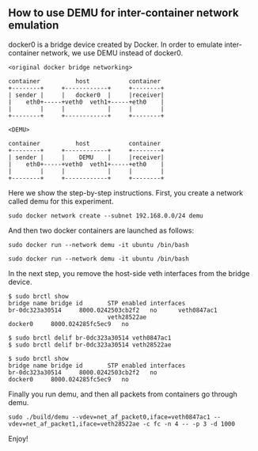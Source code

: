 ## How to use DEMU for inter-container network emulation

docker0 is a bridge device created by Docker. In order to emulate inter-container network, we use DEMU instead of docker0.
```
<original docker bridge networking>

container          host           container
+--------+     +------------+     +--------+
| sender |     |   docker0  |     |receiver|
|    eth0+-----+veth0  veth1+-----+eth0    |
|        |     |            |     |        |
+--------+     +------------+     +--------+
```

```
<DEMU>

container          host           container
+--------+     +------------+     +--------+
| sender |     |    DEMU    |     |receiver|
|    eth0+-----+veth0  veth1+-----+eth0    |
|        |     |            |     |        |
+--------+     +------------+     +--------+
```

Here we show the step-by-step instructions.
First, you create a network called demu for this experiment.

```shell
sudo docker network create --subnet 192.168.0.0/24 demu
```

And then two docker containers are launched as follows:

```shell
sudo docker run --network demu -it ubuntu /bin/bash 
```

```shell
sudo docker run --network demu -it ubuntu /bin/bash 
```

In the next step, you remove the host-side veth interfaces from the bridge device.
```
$ sudo brctl show
bridge name	bridge id		STP enabled	interfaces
br-0dc323a30514		8000.0242503cb2f2	no		veth0847ac1
							veth28522ae
docker0		8000.024285fc5ec9	no

$ sudo brctl delif br-0dc323a30514 veth0847ac1 
$ sudo brctl delif br-0dc323a30514 veth28522ae

$ sudo brctl show
bridge name	bridge id		STP enabled	interfaces
br-0dc323a30514		8000.0242503cb2f2	no
docker0		8000.024285fc5ec9	no
```

Finally you run demu, and then all packets from containers go through demu.
```shell
sudo ./build/demu --vdev=net_af_packet0,iface=veth0847ac1 --vdev=net_af_packet1,iface=veth28522ae -c fc -n 4 -- -p 3 -d 1000
```

Enjoy!

